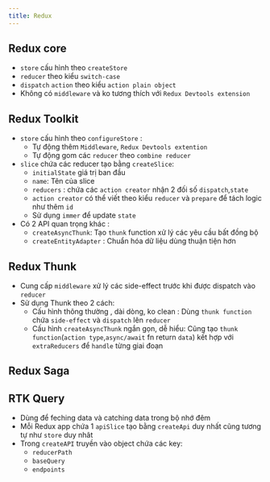 ```yaml
---
title: Redux
---
```

## Redux core
- `store` cấu hình theo `createStore`
- `reducer` theo kiểu `switch-case`
- `dispatch` `action` theo kiểu `action plain object`
- Không có `middleware` và ko tương thích với `Redux Devtools extension`
## Redux Toolkit
- `store` cấu hình theo `configureStore` :
  + Tự động thêm `Middleware`, `Redux Devtools extention`
  + Tự động gom các `reducer` theo `combine reducer`
- `slice` chứa các reducer tạo bằng `createSlice`:
  + `initialState` giá trị ban đầu
  + `name`: Tên của slice
  + `reducers` : chứa các `action creator` nhận 2 đối số `dispatch`,`state`
  + `action creator` có thể viết theo kiểu `reducer` và `prepare` để tách logic như thêm `id`
  + Sử dụng `immer` để update `state`
- Có 2 API quan trọng khác : 
  + `createAsyncThunk`: Tạo `thunk` function xử lý các yêu cầu bất đồng bộ
  + `createEntityAdapter` : Chuẩn hóa dữ liệu dùng thuận tiện hơn
## Redux Thunk
- Cung cấp `middleware` xử lý các side-effect trước khi được dispatch vào `reducer`
- Sử dụng Thunk theo 2 cách: 
  + Cấu hình thông thường , dài dòng, ko clean : Dùng `thunk function` chứa `side-effect` và `dispatch` lên `reducer`
  + Cấu hình `createAsyncThunk` ngắn gọn, dễ hiểu: Cũng tạo `thunk function`(`action type`,`async/await` fn return `data`) kết hợp với `extraReducers` để `handle` từng giai đoạn
## Redux Saga
## RTK Query
- Dùng để feching data và catching data trong bộ nhớ đêm
- Mỗi Redux app chứa 1 `apiSlice` tạo bằng `createApi` duy nhất cũng tương tự như `store` duy nhât
- Trong `createAPI` truyền vào object chứa các key:
  + `reducerPath`
  + `baseQuery`
  + `endpoints`

